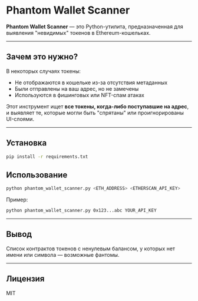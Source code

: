 # Phantom Wallet Scanner

**Phantom Wallet Scanner** — это Python-утилита, предназначенная для выявления "невидимых" токенов в Ethereum-кошельках.

---

## Зачем это нужно?

В некоторых случаях токены:
- Не отображаются в кошельке из-за отсутствия метаданных
- Были отправлены на ваш адрес, но не замечены
- Используются в фишинговых или NFT-спам атаках

Этот инструмент ищет **все токены, когда-либо поступавшие на адрес**, и выявляет те, которые могли быть "спрятаны" или проигнорированы UI-слоями.

---

## Установка

```bash
pip install -r requirements.txt
```

## Использование

```bash
python phantom_wallet_scanner.py <ETH_ADDRESS> <ETHERSCAN_API_KEY>
```

Пример:

```bash
python phantom_wallet_scanner.py 0x123...abc YOUR_API_KEY
```

---

## Вывод

Список контрактов токенов с ненулевым балансом, у которых нет имени или символа — возможные фантомы.

---

## Лицензия

MIT

